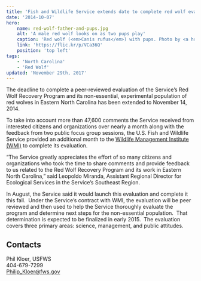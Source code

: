 ```yaml
---
title: 'Fish and Wildlife Service extends date to complete red wolf evaluation to November 14'
date: '2014-10-07'
hero:
    name: red-wolf-father-and-pups.jpg
    alt: 'A male red wolf looks on as two pups play'
    caption: 'Red wolf (<em>Canis rufus</em>) with pups. Photo by <a href="https://www.flickr.com/photos/ucumari/">Valerie</a>, <a href="https://creativecommons.org/licenses/by-nc-nd/2.0/legalcode">CC BY-NC-ND 2.0.</a>'
    link: 'https://flic.kr/p/VCa36Q'
    position: 'top left'
tags:
    - 'North Carolina'
    - 'Red Wolf'
updated: 'November 29th, 2017'
---
```


The deadline to complete a peer-reviewed evaluation of the Service’s Red Wolf Recovery Program and its non-essential, experimental population of red wolves in Eastern North Carolina has been extended to November 14, 2014.

To take into account more than 47,600 comments the Service received from interested citizens and organizations over nearly a month along with the feedback from two public focus group sessions, the U.S. Fish and Wildlife Service provided an additional month to the [Wildlife Management Institute (WMI)](http://www.wildlifemanagementinstitute.org/) to complete its evaluation. 

“The Service greatly appreciates the effort of so many citizens and organizations who took the time to share comments and provide feedback to us related to the Red Wolf Recovery Program and its work in Eastern North Carolina,” said Leopoldo Miranda, Assistant Regional Director for Ecological Services in the Service’s Southeast Region.

In August, the Service said it would launch this evaluation and complete it this fall.  Under the Service’s contract with WMI, the evaluation will be peer reviewed and then used to help the Service thoroughly evaluate the program and determine next steps for the non-essential population.  That determination is expected to be finalized in early 2015.  The evaluation covers three primary areas: science, management, and public attitudes.

## Contacts

Phil Kloer, USFWS  
404-679-7299    
[Philip_Kloer@fws.gov](mailto:Philip_Kloer@fws.gov)
